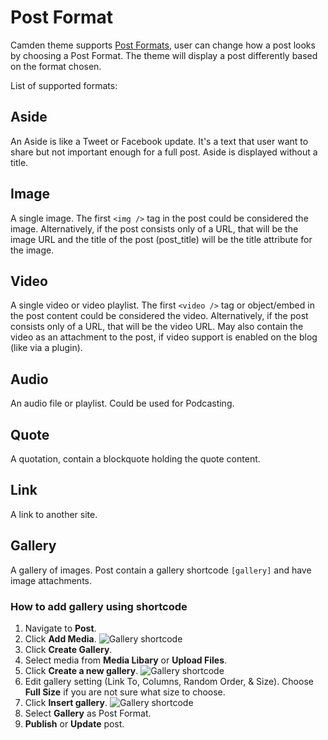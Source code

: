 # Post Format
Camden theme supports [Post Formats](https://codex.wordpress.org/Post_Formats ":target=_blank"), user can change how a post looks by choosing a Post Format.
The theme will display a post differently based on the format chosen.


List of supported formats:

## Aside
An Aside is like a Tweet or Facebook update. It's a text that user want to share but not important enough for a full post. Aside is displayed without a title.

## Image
A single image. The first `<img />` tag in the post could be considered the image. Alternatively, if the post consists only of a URL, that will be the image URL and the title of the post (post_title) will be the title attribute for the image.

## Video
A single video or video playlist. The first `<video />` tag or object/embed in the post content could be considered the video. Alternatively, if the post consists only of a URL, that will be the video URL. May also contain the video as an attachment to the post, if video support is enabled on the blog (like via a plugin).

## Audio
An audio file or playlist. Could be used for Podcasting.

## Quote
A quotation, contain a blockquote holding the quote content.

## Link
A link to another site. 

## Gallery
A gallery of images. Post contain a gallery shortcode `[gallery]` and  have image attachments.

### How to add gallery using shortcode

1. Navigate to __Post__.
2. Click __Add Media__.
![Gallery shortcode](_images/post-format-gallery-1.png)
3. Click __Create Gallery__.
4. Select media from __Media Libary__ or __Upload Files__.
5. Click __Create a new gallery__.
![Gallery shortcode](_images/post-format-gallery-2.png)
6. Edit gallery setting (Link To, Columns, Random Order, & Size). Choose __Full Size__ if you are not sure what size to choose.
7. Click __Insert gallery__.
![Gallery shortcode](_images/post-format-gallery-3.png)
8. Select __Gallery__ as Post Format.
9. __Publish__ or __Update__ post.


